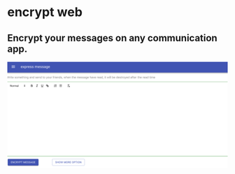 # encrypt web

## Encrypt your messages on any communication app.
![Image of Preview](doc/preview.png)


